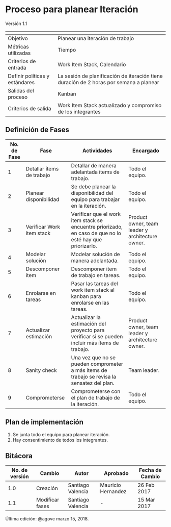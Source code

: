 # Proceso para planear Iteración
Versión 1.1


[]() | []()
--|--
Objetivo| Planear una iteración de trabajo
Métricas utilizadas | Tiempo
Criterios de entrada | Work Item Stack, Calendario
Definir políticas y estándares | La sesión de planificación de iteración tiene duración de 2 horas por semana a planear
Salidas del proceso | Kanban
Criterios de salida | Work Item Stack actualizado y compromiso de los integrantes

## Definición de Fases
No. de Fase | Fase | Actividades | Encargado
------------|------|-------------|-----------
1 | Detallar ítems de trabajo | Detallar de manera adelantada ítems de trabajo. | Todo el equipo.
2 | Planear disponibilidad | Se debe planear la disponibilidad del equipo para trabajar en la iteración. | Todo el equipo.
3 | Verificar Work item stack  | Verificar que el work item stack se encuentre priorizado, en caso de que no lo esté hay que priorizarlo. | Product owner, team leader y architecture owner.
4 | Modelar solución | Modelar solución de manera adelantada. | Todo el equipo.
5 | Descomponer ítem | Descomponer ítem de trabajo en tareas. | Todo el equipo.
6 | Enrolarse en tareas | Pasar las tareas del work item stack al kanban para enrolarse en las tareas. | Todo el equipo.
7 | Actualizar estimación | Actualizar la estimación del proyecto para verificar si se pueden incluir más ítems de trabajo. | Product owner, team leader y architecture owner.
8 | Sanity check | Una vez que no se pueden comprometer a más ítems de trabajo se revisa la sensatez del plan. | Team leader.
9 | Comprometerse | Comprometerse con el plan de trabajo de la iteración.  | Todo el equipo.

## Plan de implementación
1. Se junta todo el equipo para planear iteración.
2. Hay consentimiento de todos los integrantes.

## Bitácora
No. de versión | Cambio | Autor | Aprobado | Fecha de Cambio
---------------|--------|-------|----------|-----------------
1.0 | Creación | Santiago Valencia | Mauricio Hernandez | 26 Feb 2017
1.1 | Modificar fases | Santiago Valencia | - | 15 Mar 2017




Última edición: @agovc marzo 15, 2018.
